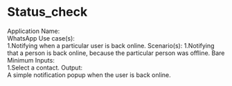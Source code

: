 # Status_check
Application Name:  
WhatsApp
Use case(s):  
1.Notifying when a particular user is back online. 
Scenario(s): 
1.Notifying that a person is back online, because the particular person was offline.
Bare Minimum Inputs:  
1.Select a contact.
Output:  
A simple notification popup when the user is back online.

